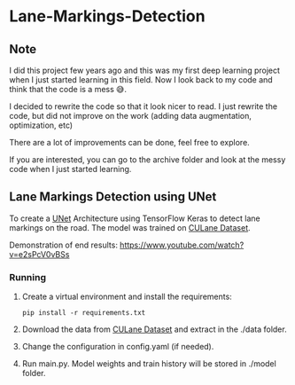 # Lane-Markings-Detection

## Note

I did this project few years ago and this was my first deep learning project when I just started learning in this field. Now I look back to my code and think that the code is a mess :sweat_smile:.

I decided to rewrite the code so that it look nicer to read. I just rewrite the code, but did not improve on the work (adding data augmentation, optimization, etc)

There are a lot of improvements can be done, feel free to explore.

If you are interested, you can go to the archive folder and look at the messy code when I just started learning.

## Lane Markings Detection using UNet
To create a [UNet](https://arxiv.org/abs/1505.04597v1) Architecture using TensorFlow Keras to detect lane markings on the road. The model was trained on [CULane Dataset](https://xingangpan.github.io/projects/CULane.html).

Demonstration of end results: https://www.youtube.com/watch?v=e2sPcV0vBSs

### Running
1. Create a virtual environment and install the requirements:

    ```pip install -r requirements.txt```
2. Download the data from [CULane Dataset](https://xingangpan.github.io/projects/CULane.html) and extract in the ./data folder.

3. Change the configuration in config.yaml (if needed).

4. Run main.py. Model weights and train history will be stored in ./model folder.


